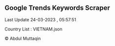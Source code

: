 

## Google Trends Keywords Scraper 
 
Last Update 24-03-2023 , 05:57:51

Country List :
VIETNAM.json



© Abdul Muttaqin 
